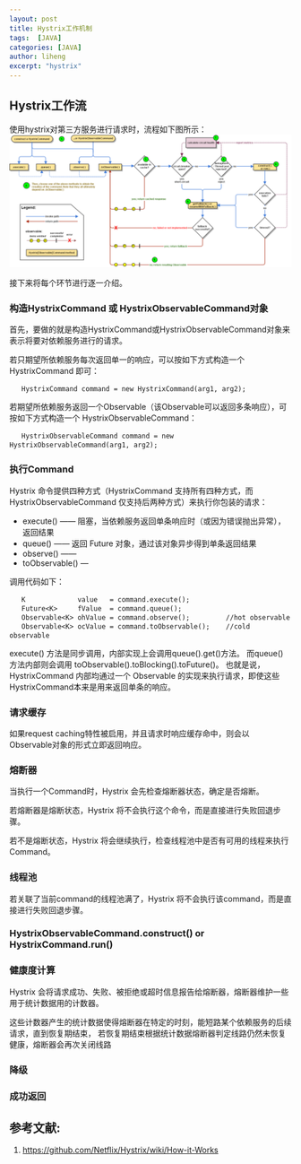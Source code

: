 ```yaml
---
layout: post
title: Hystrix工作机制
tags:  [JAVA]
categories: [JAVA]
author: liheng
excerpt: "hystrix"
---
```

## Hystrix工作流

使用hystrix对第三方服务进行请求时，流程如下图所示：
![hystrix流程图](/images/hystrix/hystrix_flow.png)

接下来将每个环节进行逐一介绍。

### 构造HystrixCommand 或 HystrixObservableCommand对象
首先，要做的就是构造HystrixCommand或HystrixObservableCommand对象来表示将要对依赖服务进行的请求。
   
若只期望所依赖服务每次返回单一的响应，可以按如下方式构造一个 HystrixCommand 即可：
```
   HystrixCommand command = new HystrixCommand(arg1, arg2);
```   
   
若期望所依赖服务返回一个Observable（该Observable可以返回多条响应），可按如下方式构造一个 HystrixObservableCommand：
```  
   HystrixObservableCommand command = new HystrixObservableCommand(arg1, arg2);
```

### 执行Command
Hystrix 命令提供四种方式（HystrixCommand 支持所有四种方式，而 HystrixObservableCommand 仅支持后两种方式）来执行你包装的请求：
*   execute() —— 阻塞，当依赖服务返回单条响应时（或因为错误抛出异常），返回结果
*   queue() —— 返回 Future 对象，通过该对象异步得到单条返回结果
*   observe() —— 
*   toObservable() —

调用代码如下：
```
   K             value   = command.execute();
   Future<K>     fValue  = command.queue();
   Observable<K> ohValue = command.observe();         //hot observable
   Observable<K> ocValue = command.toObservable();    //cold observable
```

execute() 方法是同步调用，内部实现上会调用queue().get()方法。
而queue() 方法内部则会调用 toObservable().toBlocking().toFuture()。
也就是说，HystrixCommand 内部均通过一个 Observable 的实现来执行请求，即使这些HystrixCommand本来是用来返回单条的响应。

### 请求缓存
如果request caching特性被启用，并且请求时响应缓存命中，则会以Observable对象的形式立即返回响应。


### 熔断器

当执行一个Command时，Hystrix 会先检查熔断器状态，确定是否熔断。

若熔断器是熔断状态，Hystrix 将不会执行这个命令，而是直接进行失败回退步骤。

若不是熔断状态，Hystrix 将会继续执行，检查线程池中是否有可用的线程来执行Command。

### 线程池

若关联了当前command的线程池满了，Hystrix 将不会执行该command，而是直接进行失败回退步骤。

### HystrixObservableCommand.construct() or HystrixCommand.run()

### 健康度计算

Hystrix 会将请求成功、失败、被拒绝或超时信息报告给熔断器，熔断器维护一些用于统计数据用的计数器。

这些计数器产生的统计数据使得熔断器在特定的时刻，能短路某个依赖服务的后续请求，直到恢复期结束，
若恢复期结束根据统计数据熔断器判定线路仍然未恢复健康，熔断器会再次关闭线路

### 降级

### 成功返回

## 参考文献:
1. https://github.com/Netflix/Hystrix/wiki/How-it-Works
